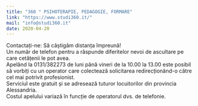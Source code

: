 ```yaml
---
title: "360 ° PSIHOTERAPIE, PEDAGOGIE, FORMARE"
link: "https://www.studi360.it/"
mail: "info@studi360.it"
date: 2020-04-20
---
```


Contactați-ne: Să câștigăm distanța împreună!  
Un număr de telefon pentru a răspunde diferitelor nevoi de ascultare pe care cetățenii le pot avea.  
Apelând la 0131/382273 de luni până vineri de la 10.00 la 13.00 este posibil să vorbiți cu un operator care colectează solicitarea redirecționând-o către cel mai potrivit profesionist.  
Serviciul este gratuit și se adresează tuturor locuitorilor din provincia Alessandria.  
Costul apelului variază în funcție de operatorul dvs. de telefonie.  
